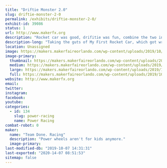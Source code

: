 ```yaml
---
title: "Driftie Monster 2.0"
slug: driftie-monster-2-0
permalink: /exhibits/driftie-monster-2-0/
exhibit-id: 39086
status: 1
url: http://www.makerfx.org
description: "Rocket car was good, drifitie was fun, combine the two into one powerhouse of blue fur and brushless power!"
description-long: "Taking the guts of My First Rocket Car, which got wrecked in a crash at Maker Faire Miami, is getting rebuild stronger, and hopefully faster.  And beacuse the people want it, we're covering it in blue fur and putting googly eyes on it.  Because Cookies."
location: Unassigned
image: https://makers.makerfaireorlando.com/wp-content/uploads/2019/10/driftie-1-629x1024.jpg
image-primary:
  thumbnail: https://makers.makerfaireorlando.com/wp-content/uploads/2019/10/driftie-1-150x150.jpg
  medium: https://makers.makerfaireorlando.com/wp-content/uploads/2019/10/driftie-1-184x300.jpg
  large: https://makers.makerfaireorlando.com/wp-content/uploads/2019/10/driftie-1-629x1024.jpg
  full: https://makers.makerfaireorlando.com/wp-content/uploads/2019/10/driftie-1.jpg
website: http://www.makerfx.org
email: 
twitter: 
instagram: 
facebook: 
youtube: 
categories:
  - id: 134
    slug: power-racing
    name: Power Racing
combat-robot: 0
maker:
  name: "Team Done. Racing"
  description: "Power wheels aren't for kids anymore."
  image-primary: 
last-modified-db: "2019-10-07 14:31:31"
last-exported: "2020-14-07 08:51:53"
sitemap: false
---
```

